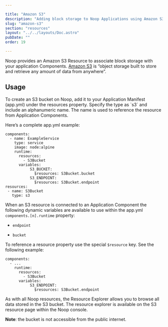 ```yaml
---

title: "Amazon S3"
description: "Adding block storage to Noop Applications using Amazon S3"
slug: "amazon-s3"
section: "resources"
layout: "../../layouts/Doc.astro"
pubDate: ""
order: 19

---
```


Noop provides an Amazon S3 Resource to associate block storage with your application Components. [Amazon S3](https://aws.amazon.com/pm/serv-s3/) is “object storage built to store and retrieve any amount of data from anywhere”.

## Usage

To create an S3 bucket on Noop, add it to your Application Manifest (app.yml) under the resources property. Specify the type as \`s3\` and include an alphanumeric name. The name is used to reference the resource from Application Components.

Here’s a complete app.yml example:

```
components:
  - name: ExampleService
    type: service
    image: node:alpine
    runtime:
      resources:
        - S3Bucket
      variables:
           S3_BUCKET:
             $resources: S3Bucket.bucket
           S3_ENDPOINT:
             $resources: S3Bucket.endpoint
resources:
 - name: S3Bucket
   type: s3
```

When an S3 resource is connected to an Application Component the following dynamic variables are available to use within the app.yml `components.[n].runtime` property:

- `endpoint`

- `bucket`

To reference a resource property use the special `$resource` key. See the following example:

```
components:  
  - ...
    runtime:
      resources:
        - S3Bucket
      variables:
           S3_ENDPOINT:
             $resources: S3Bucket.endpoint
```

As with all Noop resources, the Resource Explorer allows you to browse all data stored in the S3 bucket. The resource explorer is available on the S3 resource page within the Noop console.

**Note**: the bucket is not accessible from the public internet.
